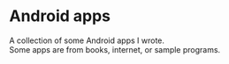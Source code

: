 Android apps
============

A collection of some Android apps I wrote.  
Some apps are from books, internet, or sample programs.  
